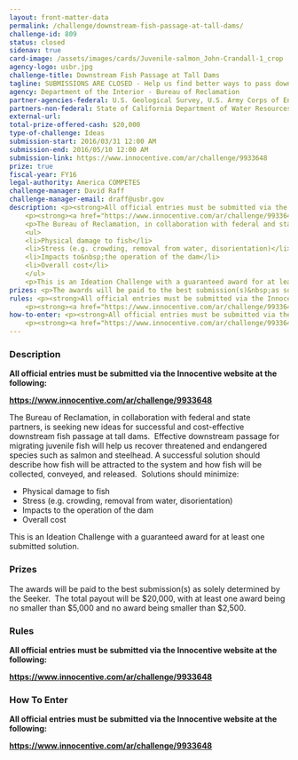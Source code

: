 ```yaml
---
layout: front-matter-data
permalink: /challenge/downstream-fish-passage-at-tall-dams/
challenge-id: 809
status: closed
sidenav: true
card-image: /assets/images/cards/Juvenile-salmon_John-Crandall-1_crop
agency-logo: usbr.jpg
challenge-title: Downstream Fish Passage at Tall Dams
tagline: SUBMISSIONS ARE CLOSED - Help us find better ways to pass downstream-moving juvenile fish over or around tall dams.
agency: Department of the Interior - Bureau of Reclamation
partner-agencies-federal: U.S. Geological Survey, U.S. Army Corps of Engineers, NOAA National Marine Fisheries Service, U.S. Fish and Wildlife Service
partners-non-federal: State of California Department of Water Resources
external-url:
total-prize-offered-cash: $20,000
type-of-challenge: Ideas
submission-start: 2016/03/31 12:00 AM
submission-end: 2016/05/10 12:00 AM
submission-link: https://www.innocentive.com/ar/challenge/9933648
prize: true
fiscal-year: FY16
legal-authority: America COMPETES
challenge-manager: David Raff
challenge-manager-email: draff@usbr.gov
description: <p><strong>All official entries must be submitted via the Innocentive website at the following:</strong></p>
    <p><strong><a href="https://www.innocentive.com/ar/challenge/9933648" target="_blank" rel="noopener">https://www.<span class="il">innocentive</span>.com/<wbr />ar/challenge/9933648</a></strong></p>
    <p>The Bureau of Reclamation, in collaboration with federal and state partners,&nbsp;is seeking new ideas for successful and cost-effective downstream fish passage&nbsp;at tall&nbsp;dams. &nbsp;Effective downstream passage for migrating juvenile fish will help us recover threatened and endangered species such as salmon and steelhead. A successful solution should describe how fish will be attracted to the system and how fish will be collected, conveyed, and released. &nbsp;Solutions should minimize:</p>
    <ul>
    <li>Physical damage to fish</li>
    <li>Stress (e.g. crowding, removal from water, disorientation)</li>
    <li>Impacts to&nbsp;the operation of the dam</li>
    <li>Overall cost</li>
    </ul>
    <p>This is an Ideation Challenge with a guaranteed award for at least one submitted solution.</p>
prizes: <p>The awards will be paid to the best submission(s)&nbsp;as solely determined by the Seeker.&nbsp; The total payout will be&nbsp;$20,000, with at least one award being no smaller than&nbsp;$5,000&nbsp;and no award being smaller than&nbsp;$2,500.</p>
rules: <p><strong>All official entries must be submitted via the Innocentive website at the following:</strong></p>
    <p><strong><a href="https://www.innocentive.com/ar/challenge/9933648" target="_blank" rel="noopener">https://www.<span class="il">innocentive</span>.com/<wbr />ar/challenge/9933648</a></strong></p>
how-to-enter: <p><strong>All official entries must be submitted via the Innocentive website at the following:</strong></p>
    <p><strong><a href="https://www.innocentive.com/ar/challenge/9933648" target="_blank" rel="noopener">https://www.<span class="il">innocentive</span>.com/<wbr />ar/challenge/9933648</a></strong></p>
---
```


<!-- Description start -->
### Description


<p><strong>All official entries must be submitted via the Innocentive website at the following:</strong></p>
<p><strong><a href="https://www.innocentive.com/ar/challenge/9933648" target="_blank" rel="noopener">https://www.<span class="il">innocentive</span>.com/<wbr />ar/challenge/9933648</a></strong></p>
<p>The Bureau of Reclamation, in collaboration with federal and state partners,&nbsp;is seeking new ideas for successful and cost-effective downstream fish passage&nbsp;at tall&nbsp;dams. &nbsp;Effective downstream passage for migrating juvenile fish will help us recover threatened and endangered species such as salmon and steelhead. A successful solution should describe how fish will be attracted to the system and how fish will be collected, conveyed, and released. &nbsp;Solutions should minimize:</p>
<ul>
<li>Physical damage to fish</li>
<li>Stress (e.g. crowding, removal from water, disorientation)</li>
<li>Impacts to&nbsp;the operation of the dam</li>
<li>Overall cost</li>
</ul>
<p>This is an Ideation Challenge with a guaranteed award for at least one submitted solution.</p>

<!-- Prizes start -->
### Prizes


<p>The awards will be paid to the best submission(s)&nbsp;as solely determined by the Seeker.&nbsp; The total payout will be&nbsp;$20,000, with at least one award being no smaller than&nbsp;$5,000&nbsp;and no award being smaller than&nbsp;$2,500.</p>

<!-- Rules start -->
### Rules 


<p><strong>All official entries must be submitted via the Innocentive website at the following:</strong></p>
<p><strong><a href="https://www.innocentive.com/ar/challenge/9933648" target="_blank" rel="noopener">https://www.<span class="il">innocentive</span>.com/<wbr />ar/challenge/9933648</a></strong></p>

<!--  How To Enter start -->
### How To Enter


<p><strong>All official entries must be submitted via the Innocentive website at the following:</strong></p>
<p><strong><a href="https://www.innocentive.com/ar/challenge/9933648" target="_blank" rel="noopener">https://www.<span class="il">innocentive</span>.com/<wbr />ar/challenge/9933648</a></strong></p>

